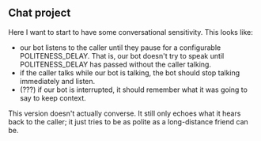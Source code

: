## Chat project
Here I want to start to have some conversational sensitivity.  This looks like:
- our bot listens to the caller until they pause for a configurable
  POLITENESS_DELAY.  That is, our bot doesn't try to speak until
  POLITENESS_DELAY has passed without the caller talking.
- if the caller talks while our bot is talking, the bot should stop
  talking immediately and listen.
- (???) if our bot is interrupted, it should remember what it was going to say
  to keep context.

This version doesn't actually converse.  It still only echoes what it hears back
to the caller; it just tries to be as polite as a long-distance friend can be.
